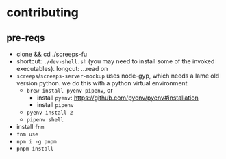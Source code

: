 # contributing

## pre-reqs

- clone && cd ./screeps-fu
- shortcut: `./dev-shell.sh` (you may need to install some of the invoked executables). longcut: ...read on
- `screeps`/`screeps-server-mockup` uses node-gyp, which needs a lame old version python. we do this with a python virtual environment
  - `brew install pyenv pipenv`, or
    - install `pyenv`: https://github.com/pyenv/pyenv#installation
    - install `pipenv`
  - `pyenv install 2`
  - `pipenv shell`
- install `fnm`
- `fnm use`
- `npm i -g pnpm`
- `pnpm install`
